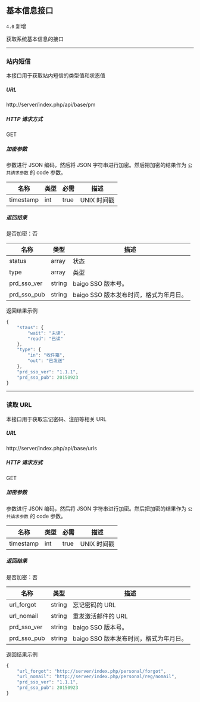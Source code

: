 ## 基本信息接口

`4.0` 新增

获取系统基本信息的接口

----------

### 站内短信

本接口用于获取站内短信的类型值和状态值

##### URL

http://server/index.php/api/base/pm

##### HTTP 请求方式

GET

##### 加密参数

参数进行 JSON 编码，然后将 JSON 字符串进行加密。然后把加密的结果作为 `公共请求参数` 的 code 参数。

| 名称 | 类型 | 必需 | 描述 |
| - | - | - | - |
| timestamp | int | true | UNIX 时间戳 |

##### 返回结果

是否加密：否

| 名称 | 类型 | 描述 |
| - | - | - |
| status | array | 状态 |
| type | array | 类型 |
| prd_sso_ver | string | baigo SSO 版本号。 |
| prd_sso_pub | string | baigo SSO 版本发布时间，格式为年月日。 |

返回结果示例

``` javascript
{
    "staus": {
        "wait": "未读",
        "read": "已读"
    },
    "type": {
        "in": "收件箱",
        "out": "已发送"
    },
    "prd_sso_ver": "1.1.1",
    "prd_sso_pub": 20150923
}
```

----------

### 读取 URL

本接口用于获取忘记密码、注册等相关 URL

##### URL

http://server/index.php/api/base/urls

##### HTTP 请求方式

GET

##### 加密参数

参数进行 JSON 编码，然后将 JSON 字符串进行加密。然后把加密的结果作为 `公共请求参数` 的 code 参数。

| 名称 | 类型 | 必需 | 描述 |
| - | - | - | - |
| timestamp | int | true | UNIX 时间戳 |

##### 返回结果

是否加密：否

| 名称 | 类型 | 描述 |
| - | - | - |
| url_forgot | string | 忘记密码的 URL |
| url_nomail | string | 重发激活邮件的 URL |
| prd_sso_ver | string | baigo SSO 版本号。 |
| prd_sso_pub | string | baigo SSO 版本发布时间，格式为年月日。 |

返回结果示例

``` javascript
{
    "url_forgot": "http://server/index.php/personal/forgot",
    "url_nomail": "http://server/index.php/personal/reg/nomail",
    "prd_sso_ver": "1.1.1",
    "prd_sso_pub": 20150923
}
```
